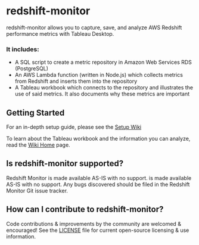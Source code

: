 # redshift-monitor

redshift-monitor allows you to capture, save, and analyze AWS Redshift performance metrics with Tableau Desktop. 

### It includes:

* A SQL script to create a metric repository in Amazon Web Services RDS (PostgreSQL)
* An AWS Lambda function (written in Node.js) which collects metrics from Redshift and inserts them into the repository
* A Tableau workbook which connects to the repository and illustrates the use of said metrics. It also documents why these metrics are important

Getting Started
---------------
For an in-depth setup guide, please see the [Setup Wiki](https://github.com/russch/redshift-monitor/wiki/Setup)

To learn about the Tableau workbook and the information you can analyze, read the  [Wiki Home](https://github.com/russch/redshift-monitor/wiki) page. 

Is redshift-monitor supported?
---------------
Redshift Monitor is made available AS-IS with no support. is made available AS-IS with no support. Any bugs discovered should be filed in the Redshift Monitor Git issue tracker.

How can I contribute to redshift-monitor?
---------------
Code contributions & improvements by the community are welcomed & encouraged! See the [LICENSE](https://github.com/tableau/redshift-monitor/blob/master/LICENSE) file for current open-source licensing & use information.
